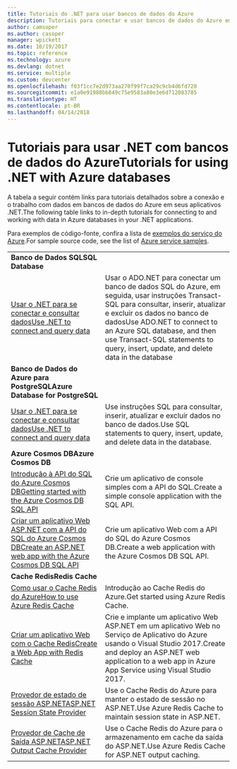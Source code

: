 ```yaml
---
title: Tutoriais do .NET para usar bancos de dados do Azure
description: Tutoriais para conectar e usar bancos de dados do Azure em seus aplicativos .NET.
author: camsoper
ms.author: casoper
manager: wpickett
ms.date: 10/19/2017
ms.topic: reference
ms.technology: azure
ms.devlang: dotnet
ms.service: multiple
ms.custom: devcenter
ms.openlocfilehash: f03f1cc7e2d973aa270f99f7ca29c9cb4d6fd720
ms.sourcegitcommit: e1a0e91988bb849c75e9583a80e3e6d712083785
ms.translationtype: HT
ms.contentlocale: pt-BR
ms.lasthandoff: 04/14/2018
---
```

# <a name="tutorials-for-using-net-with-azure-databases"></a><span data-ttu-id="f3045-103">Tutoriais para usar .NET com bancos de dados do Azure</span><span class="sxs-lookup"><span data-stu-id="f3045-103">Tutorials for using .NET with Azure databases</span></span>

<span data-ttu-id="f3045-104">A tabela a seguir contém links para tutoriais detalhados sobre a conexão e o trabalho com dados em bancos de dados do Azure em seus aplicativos .NET.</span><span class="sxs-lookup"><span data-stu-id="f3045-104">The following table links to in-depth tutorials for connecting to and working with data in Azure databases in your .NET applications.</span></span>

<span data-ttu-id="f3045-105">Para exemplos de código-fonte, confira a lista de [exemplos do serviço do Azure](https://azure.microsoft.com/resources/samples/?platform=dotnet).</span><span class="sxs-lookup"><span data-stu-id="f3045-105">For sample source code, see the list of [Azure service samples](https://azure.microsoft.com/resources/samples/?platform=dotnet).</span></span>

| | |
|---|---|
| <span data-ttu-id="f3045-106">**Banco de Dados SQL**</span><span class="sxs-lookup"><span data-stu-id="f3045-106">**SQL Database**</span></span> ||
| <span data-ttu-id="f3045-107">[Usar o .NET para se conectar e consultar dados][1]</span><span class="sxs-lookup"><span data-stu-id="f3045-107">[Use .NET to connect and query data][1]</span></span> | <span data-ttu-id="f3045-108">Usar o ADO.NET para conectar um banco de dados SQL do Azure, em seguida, usar instruções Transact-SQL para consultar, inserir, atualizar e excluir os dados no banco de dados</span><span class="sxs-lookup"><span data-stu-id="f3045-108">Use ADO.NET to connect to an Azure SQL database, and then use Transact-SQL statements to query, insert, update, and delete data in the database</span></span> | 
| <span data-ttu-id="f3045-109">**Banco de Dados do Azure para PostgreSQL**</span><span class="sxs-lookup"><span data-stu-id="f3045-109">**Azure Database for PostgreSQL**</span></span> ||
| <span data-ttu-id="f3045-110">[Usar o .NET para se conectar e consultar dados][2]</span><span class="sxs-lookup"><span data-stu-id="f3045-110">[Use .NET to connect and query data][2]</span></span> | <span data-ttu-id="f3045-111">Use instruções SQL para consultar, inserir, atualizar e excluir dados no banco de dados.</span><span class="sxs-lookup"><span data-stu-id="f3045-111">Use SQL statements to query, insert, update, and delete data in the database.</span></span> | 
| <span data-ttu-id="f3045-112">**Azure Cosmos DB**</span><span class="sxs-lookup"><span data-stu-id="f3045-112">**Azure Cosmos DB**</span></span> ||
| <span data-ttu-id="f3045-113">[Introdução à API do SQL do Azure Cosmos DB][4]</span><span class="sxs-lookup"><span data-stu-id="f3045-113">[Getting started with the Azure Cosmos DB SQL API][4]</span></span> | <span data-ttu-id="f3045-114">Crie um aplicativo de console simples com a API do SQL.</span><span class="sxs-lookup"><span data-stu-id="f3045-114">Create a simple console application with the SQL API.</span></span> | 
| <span data-ttu-id="f3045-115">[Criar um aplicativo Web ASP.NET com a API do SQL do Azure Cosmos DB][3]</span><span class="sxs-lookup"><span data-stu-id="f3045-115">[Create an ASP.NET web app with the Azure Cosmos DB SQL API][3]</span></span> | <span data-ttu-id="f3045-116">Crie um aplicativo Web com a API do SQL do Azure Cosmos DB.</span><span class="sxs-lookup"><span data-stu-id="f3045-116">Create a web application with the Azure Cosmos DB SQL API.</span></span> | 
| <span data-ttu-id="f3045-117">**Cache Redis**</span><span class="sxs-lookup"><span data-stu-id="f3045-117">**Redis Cache**</span></span> | |
| <span data-ttu-id="f3045-118">[Como usar o Cache Redis do Azure][6]</span><span class="sxs-lookup"><span data-stu-id="f3045-118">[How to use Azure Redis Cache][6]</span></span> | <span data-ttu-id="f3045-119">Introdução ao Cache Redis do Azure.</span><span class="sxs-lookup"><span data-stu-id="f3045-119">Get started using Azure Redis Cache.</span></span> |
| <span data-ttu-id="f3045-120">[Criar um aplicativo Web com o Cache Redis][5]</span><span class="sxs-lookup"><span data-stu-id="f3045-120">[Create a Web App with Redis Cache][5]</span></span> | <span data-ttu-id="f3045-121">Crie e implante um aplicativo Web ASP.NET em um aplicativo Web no Serviço de Aplicativo do Azure usando o Visual Studio 2017.</span><span class="sxs-lookup"><span data-stu-id="f3045-121">Create and deploy an ASP.NET web application to a web app in Azure App Service using Visual Studio 2017.</span></span>  | 
| <span data-ttu-id="f3045-122">[Provedor de estado de sessão ASP.NET][7]</span><span class="sxs-lookup"><span data-stu-id="f3045-122">[ASP.NET Session State Provider][7]</span></span> | <span data-ttu-id="f3045-123">Use o Cache Redis do Azure para manter o estado de sessão no ASP.NET.</span><span class="sxs-lookup"><span data-stu-id="f3045-123">Use Azure Redis Cache to maintain session state in ASP.NET.</span></span>  | 
| <span data-ttu-id="f3045-124">[Provedor de Cache de Saída ASP.NET][8]</span><span class="sxs-lookup"><span data-stu-id="f3045-124">[ASP.NET Output Cache Provider][8]</span></span> | <span data-ttu-id="f3045-125">Use o Cache Redis do Azure para o armazenamento em cache da saída do ASP.NET.</span><span class="sxs-lookup"><span data-stu-id="f3045-125">Use Azure Redis Cache for ASP.NET output caching.</span></span>  | 
 

[1]: /azure/sql-database/sql-database-connect-query-dotnet
[2]: /azure/postgresql/connect-csharp
[3]: /azure/cosmos-db/sql-api-dotnet-application
[4]: /azure/cosmos-db/sql-api-get-started
[5]: /azure/redis-cache/cache-web-app-howto
[6]: /azure/redis-cache/cache-dotnet-how-to-use-azure-redis-cache
[7]: /azure/redis-cache/cache-aspnet-session-state-provider
[8]: /azure/redis-cache/cache-aspnet-output-cache-provider
